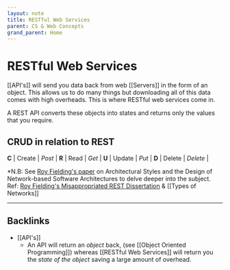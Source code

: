```yaml
---
layout: note
title: RESTful Web Services
parent: CS & Web Concepts
grand_parent: Home
---
```


# RESTful Web Services

[[API's]] will send you data back from web [[Servers]] in the form of an object. This allows us to do many things but downloading all of this data comes with high overheads. This is where RESTful web services come in.

A REST API converts these objects into states and returns only the values that you require.

## CRUD in relation to REST

**C** | Create | _Post_ |
**R** | Read | _Get_ |
**U** | Update | _Put_ |
**D** | Delete | _Delete_ |

\*N.B: See [Roy Fielding's paper](https://www.ics.uci.edu/~fielding/pubs/dissertation/fielding_dissertation_2up.pdf) on Architectural Styles and the Design of Network-based Software Architectures to delve deeper into the subject.
Ref: [Roy Fielding's Misappropriated REST Dissertation](https://twobithistory.org/2020/06/28/rest.html) & [[Types of Networks]]

---
## Backlinks
* [[API's]]
	* An API will return an *object* back, (see [[Object Oriented Programming]]) whereas [[RESTful Web Services]] will return you the *state of the object* saving a large amount of overhead.

